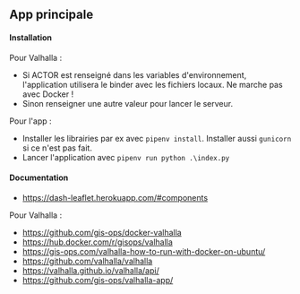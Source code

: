 ## App principale

#### Installation

Pour Valhalla :
- Si ACTOR est renseigné dans les variables d'environnement, l'application utilisera le binder avec les fichiers locaux. Ne marche pas avec Docker !
- Sinon renseigner une autre valeur pour lancer le serveur.

Pour l'app :
- Installer les librairies par ex avec `pipenv install`. Installer aussi `gunicorn` si ce n'est pas fait.
- Lancer l'application avec `pipenv run python .\index.py`

#### Documentation

- https://dash-leaflet.herokuapp.com/#components

Pour Valhalla :
- https://github.com/gis-ops/docker-valhalla
- https://hub.docker.com/r/gisops/valhalla 
- https://gis-ops.com/valhalla-how-to-run-with-docker-on-ubuntu/
- https://github.com/valhalla/valhalla
- https://valhalla.github.io/valhalla/api/
- https://github.com/gis-ops/valhalla-app/